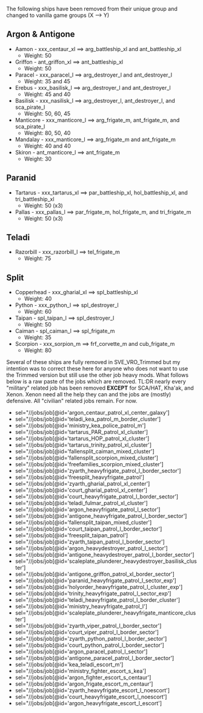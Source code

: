 The following ships have been removed from their unique group and changed to vanilla game groups (X --> Y)

## Argon & Antigone ##
- Aamon - xxx_centaur_xl ==> arg_battleship_xl and ant_battleship_xl  
  * Weight: 50
- Griffon - ant_griffon_xl ==> ant_battleship_xl
  * Weight: 50
- Paracel - xxx_paracel_l ==> arg_destroyer_l and ant_destroyer_l
  * Weight: 35 and 45
- Erebus - xxx_basilisk_l ==> arg_destroyer_l and ant_destroyer_l
  * Weight: 45 and 40
- Basilisk - xxx_nasilisk_l ==> arg_destroyer_l, ant_destroyer_l, and sca_pirate_l
  * Weight: 50, 60, 45
- Manticore - xxx_manticore_l ==> arg_frigate_m, ant_frigate_m, and sca_pirate_l
  * Weight: 80, 50, 40
- Mandalay - xxx_manticore_l ==> arg_frigate_m and ant_frigate_m
  * Weight: 40 and 40
- Skiron - ant_manticore_l ==> ant_frigate_m
  * Weight: 30

## Paranid ##
- Tartarus - xxx_tartarus_xl ==> par_battleship_xl, hol_battleship_xl, and tri_battleship_xl
  * Weight: 50 (x3)
- Pallas - xxx_pallas_l ==> par_frigate_m, hol_frigate_m, and tri_frigate_m
  * Weight: 50 (x3)

## Teladi ##
- Razorbill - xxx_razorbill_l ==> tel_frigate_m
  * Weight: 75

## Split ##
- Copperhead - xxx_gharial_xl ==> spl_battleship_xl
  * Weight: 40
- Python - xxx_python_l ==> spl_destroyer_l
  * Weight: 60
- Taipan - spl_taipan_l ==> spl_destroyer_l
  * Weight: 50
- Caiman - spl_caiman_l ==> spl_frigate_m
  * Weight: 35
- Scorpion - xxx_sorpion_m ==> frf_corvette_m and cub_frigate_m
  * Weight: 80

Several of these ships are fully removed in SVE_VRO_Trimmed but my intention was to correct these here for anyone who does not want to use the Trimmed version but still use the other job heavy mods. What follows below is a raw paste of the jobs which are removed. TL:DR nearly every "military" related job has been removed **EXCEPT** for SCA/HAT, Kha'ak, and Xenon. Xenon need all the help they can and the jobs are (mostly) defensive. All "civilian" related jobs remain. For now.

- sel="//jobs/job[@id='argon_centaur_patrol_xl_center_galaxy']
- sel="//jobs/job[@id='teladi_kea_patrol_m_border_cluster']
- sel="//jobs/job[@id='ministry_kea_police_patrol_m'] 
- sel="//jobs/job[@id='tartarus_PAR_patrol_xl_cluster']
- sel="//jobs/job[@id='tartarus_HOP_patrol_xl_cluster']
- sel="//jobs/job[@id='tartarus_trinity_patrol_xl_cluster']
- sel="//jobs/job[@id='fallensplit_caiman_mixed_cluster']
- sel="//jobs/job[@id='fallensplit_scorpion_mixed_cluster']
- sel="//jobs/job[@id='freefamilies_scorpion_mixed_cluster']
- sel="//jobs/job[@id='zyarth_heavyfrigate_patrol_l_border_sector']
- sel="//jobs/job[@id='freesplit_heavyfrigate_patrol']
- sel="//jobs/job[@id='zyarth_gharial_patrol_xl_center']
- sel="//jobs/job[@id='court_gharial_patrol_xl_center']
- sel="//jobs/job[@id='court_heavyfrigate_patrol_l_border_sector']
- sel="//jobs/job[@id='teladi_fulmar_patrol_xl_cluster']
- sel="//jobs/job[@id='argon_heavyfrigate_patrol_l_sector']
- sel="//jobs/job[@id='antigone_heavyfrigate_patrol_l_border_sector']
- sel="//jobs/job[@id='fallensplit_taipan_mixed_cluster']
- sel="//jobs/job[@id='court_taipan_patrol_l_border_sector']
- sel="//jobs/job[@id='freesplit_taipan_patrol']
- sel="//jobs/job[@id='zyarth_taipan_patrol_l_border_sector']
- sel="//jobs/job[@id='argon_heavydestroyer_patrol_l_sector']
- sel="//jobs/job[@id='antigone_heavydestroyer_patrol_l_border_sector']
- sel="//jobs/job[@id='scaleplate_plunderer_heavydestroyer_basilisk_cluster']
- sel="//jobs/job[@id='antigone_griffon_patrol_xl_border_sector']
- sel="//jobs/job[@id='paranid_heavyfrigate_patrol_l_sector_exp']
- sel="//jobs/job[@id='holyorder_heavyfrigate_patrol_l_cluster_exp']
- sel="//jobs/job[@id='trinity_heavyfrigate_patrol_l_sector_exp']
- sel="//jobs/job[@id='teladi_heavyfrigate_patrol_l_border_cluster']
- sel="//jobs/job[@id='ministry_heavyfrigate_patrol_l']
- sel="//jobs/job[@id='scaleplate_plunderer_heavyfrigate_manticore_cluster']  
- sel="//jobs/job[@id='zyarth_viper_patrol_l_border_sector']
- sel="//jobs/job[@id='court_viper_patrol_l_border_sector']
- sel="//jobs/job[@id='zyarth_python_patrol_l_border_sector']
- sel="//jobs/job[@id='court_python_patrol_l_border_sector'] 
- sel="//jobs/job[@id='argon_paracel_patrol_l_sector']
- sel="//jobs/job[@id='antigone_paracel_patrol_l_border_sector']
- sel="//jobs/job[@id='kea_teladi_escort_m']
- sel="//jobs/job[@id='ministry_fighter_escort_s_kea']
- sel="//jobs/job[@id='argon_fighter_escort_s_centaur']
- sel="//jobs/job[@id='argon_frigate_escort_m_centaur']
- sel="//jobs/job[@id='zyarth_heavyfrigate_escort_l_noescort']
- sel="//jobs/job[@id='court_heavyfrigate_escort_l_noescort']
- sel="//jobs/job[@id='argon_heavyfrigate_escort_l_escort']
